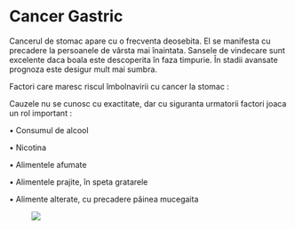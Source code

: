 
# Cancer Gastric
Cancerul de stomac apare cu o frecventa deosebita. El se manifesta cu precadere la persoanele de vârsta mai înaintata. Sansele de vindecare sunt excelente daca boala este descoperita în faza timpurie. În stadii avansate prognoza este desigur mult mai sumbra.

Factori care maresc riscul îmbolnavirii cu cancer la stomac :

Cauzele nu se cunosc cu exactitate, dar cu siguranta urmatorii factori joaca un rol important :

•  Consumul de alcool

•  Nicotina

•  Alimentele afumate

•  Alimentele prajite, în speta gratarele

•  Alimente alterate, cu precadere pâinea mucegaita
<figure class="left"><img src='http://stefantuca.ro/wp-content/uploads/2011/03/cancer-gastric.bmp' /></figure>
  

